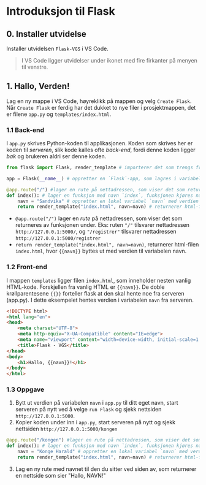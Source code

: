 # Introduksjon til Flask

## 0. Installer utvidelse

Installer utvidelsen `Flask-VGS` i VS Code.

> I VS Code ligger utvidelser under ikonet med fire firkanter på menyen til venstre.

## 1. Hallo, Verden!

Lag en ny mappe i VS Code, høyreklikk på mappen og velg `Create Flask`.
Når `Create Flask` er ferdig har det dukket to nye filer i prosjektmappen, det er filene `app.py` og `templates/index.html`.


###  1.1 Back-end

I `app.py` skrives Python-koden til applikasjonen.
Koden som skrives her er koden til *serveren*, slik kode kalles ofte *back-end*, fordi 
denne koden ligger *bak* og brukeren aldri ser denne koden.

````python
from flask import Flask, render_template # importerer det som trengs fra Flask-biblioteket

app = Flask(__name__) # oppretter en `Flask`-app, som lagres i variabelen `app`

@app.route("/") #lager en rute på nettadressen, som viser det som returneres av funksjonen under
def index(): # lager en funksjon med navn `index`, funksjonen kjøres når ruten som er definert på linjen over blir besøkt
    navn = "Sandvika" # oppretter en lokal variabel `navn` med verdien `"Sandvika"`
    return render_template("index.html", navn=navn) # returnerer html-filen `index.html`, hvor {{navn}} blir Sandvika

````
- `@app.route("/")` lager en *rute* på nettadressen, som viser det som returneres av funksjonen under. Eks: ruten `"/"` tilsvarer nettadressen `http://127.0.0.1:5000/`, og `"/registrer"` tilsvarer nettadressen `http://127.0.0.1:5000/registrer`  
- `return render_template("index.html", navn=navn)`, returnerer html-filen `index.html`, hvor `{{navn}}` byttes ut med verdien til variabelen navn.

### 1.2 Front-end

I mappen `templates` ligger filen `index.html`, som inneholder nesten vanlig HTML-kode.
Forskjellen fra vanlig HTML er `{{navn}}`.
De doble krøllparentesene `{{}}` forteller flask at den skal hente noe fra serveren (app.py).
I dette eksempelet hentes verdien i variabelen `navn` fra serveren.


````html
<!DOCTYPE html>
<html lang="en">
<head>
    <meta charset="UTF-8">
    <meta http-equiv="X-UA-Compatible" content="IE=edge">
    <meta name="viewport" content="width=device-width, initial-scale=1.0">
    <title>Flask - VGS</title>
</head>
<body>
    <h1>Hallo, {{navn}}!</h1>
</body>
</html>
````


### 1.3 Oppgave

1. Bytt ut verdien på variabelen `navn` i `app.py` til ditt eget navn, start serveren på nytt ved å velge `run Flask` og sjekk nettsiden `http://127.0.0.1:5000`.
2. Kopier koden under inn i `app.py`, start serveren på nytt og sjekk nettsiden `http://127.0.0.1:5000/kongen`

```python
@app.route("/kongen") #lager en rute på nettadressen, som viser det som returneres av funksjonen under
def index(): # lager en funksjon med navn `index`, funksjonen kjøres når ruten som er definert på linjen over blir besøkt
    navn = "Konge Harald" # oppretter en lokal variabel `navn` med verdien `"Sandvika"`
    return render_template("index.html", navn=navn) # returnerer html-filen `index.html`, hvor {{navn}} blir Sandvika

```

3. Lag en ny rute med navnet til den du sitter ved siden av, som returnerer en nettside som sier "Hallo, NAVN!"